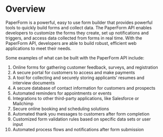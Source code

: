 # Overview

PaperForm is a powerful, easy to use form builder that provides powerful tools to quickly build forms and collect data. The PaperForm API enables developers to customize the forms they create, set up notifications and triggers, and access data collected from forms in real time. With the PaperForm API, developers are able to build robust, efficient web applications to meet their needs.

Some examples of what can be built with the PaperForm API include:

1. Online forms for gathering customer feedback, surveys, and registration
2. A secure portal for customers to access and make payments
3. A tool for collecting and securely storing applicants’ resumes and interview documents
4. A secure database of contact information for customers and prospects
5. Automated reminders for appointments or events
6. Integrations to other third-party applications, like Salesforce or Mailchimp
7. Secure online booking and scheduling solutions
8. Automated thank you messages to customers after form completion
9. Customized form validation rules based on specific data sets or user input
10. Automated process flows and notifications after form submission

